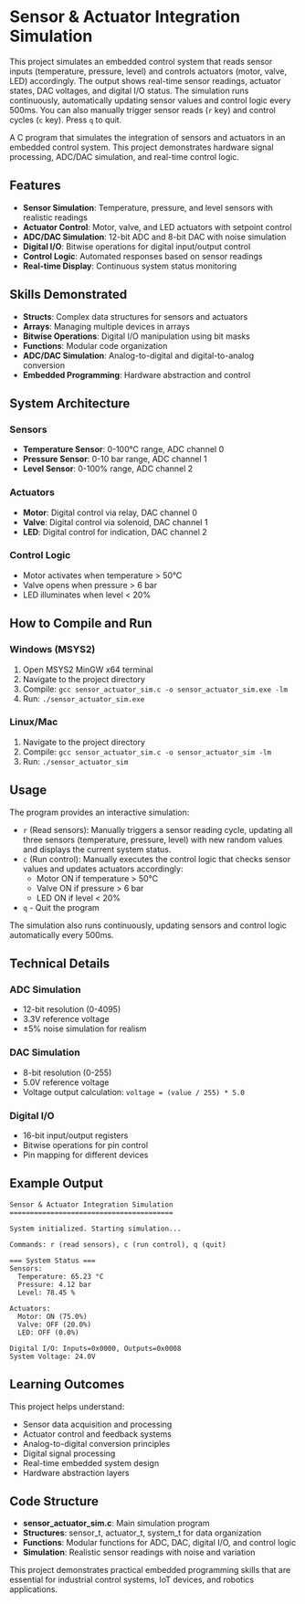 # Sensor & Actuator Integration Simulation

This project simulates an embedded control system that reads sensor inputs (temperature, pressure, level) and controls actuators (motor, valve, LED) accordingly. The output shows real-time sensor readings, actuator states, DAC voltages, and digital I/O status. The simulation runs continuously, automatically updating sensor values and control logic every 500ms. You can also manually trigger sensor reads (`r` key) and control cycles (`c` key). Press `q` to quit.

A C program that simulates the integration of sensors and actuators in an embedded control system. This project demonstrates hardware signal processing, ADC/DAC simulation, and real-time control logic.


## Features

- **Sensor Simulation**: Temperature, pressure, and level sensors with realistic readings
- **Actuator Control**: Motor, valve, and LED actuators with setpoint control
- **ADC/DAC Simulation**: 12-bit ADC and 8-bit DAC with noise simulation
- **Digital I/O**: Bitwise operations for digital input/output control
- **Control Logic**: Automated responses based on sensor readings
- **Real-time Display**: Continuous system status monitoring

## Skills Demonstrated

- **Structs**: Complex data structures for sensors and actuators
- **Arrays**: Managing multiple devices in arrays
- **Bitwise Operations**: Digital I/O manipulation using bit masks
- **Functions**: Modular code organization
- **ADC/DAC Simulation**: Analog-to-digital and digital-to-analog conversion
- **Embedded Programming**: Hardware abstraction and control

## System Architecture

### Sensors
- **Temperature Sensor**: 0-100°C range, ADC channel 0
- **Pressure Sensor**: 0-10 bar range, ADC channel 1
- **Level Sensor**: 0-100% range, ADC channel 2

### Actuators
- **Motor**: Digital control via relay, DAC channel 0
- **Valve**: Digital control via solenoid, DAC channel 1
- **LED**: Digital control for indication, DAC channel 2

### Control Logic
- Motor activates when temperature > 50°C
- Valve opens when pressure > 6 bar
- LED illuminates when level < 20%

## How to Compile and Run

### Windows (MSYS2)
1. Open MSYS2 MinGW x64 terminal
2. Navigate to the project directory
3. Compile: `gcc sensor_actuator_sim.c -o sensor_actuator_sim.exe -lm`
4. Run: `./sensor_actuator_sim.exe`

### Linux/Mac
1. Navigate to the project directory
2. Compile: `gcc sensor_actuator_sim.c -o sensor_actuator_sim -lm`
3. Run: `./sensor_actuator_sim`

## Usage

The program provides an interactive simulation:

- `r` (Read sensors): Manually triggers a sensor reading cycle, updating all three sensors (temperature, pressure, level) with new random values and displays the current system status.
- `c` (Run control): Manually executes the control logic that checks sensor values and updates actuators accordingly:
  - Motor ON if temperature > 50°C
  - Valve ON if pressure > 6 bar
  - LED ON if level < 20%
- `q` - Quit the program

The simulation also runs continuously, updating sensors and control logic automatically every 500ms.

## Technical Details

### ADC Simulation
- 12-bit resolution (0-4095)
- 3.3V reference voltage
- ±5% noise simulation for realism

### DAC Simulation
- 8-bit resolution (0-255)
- 5.0V reference voltage
- Voltage output calculation: `voltage = (value / 255) * 5.0`

### Digital I/O
- 16-bit input/output registers
- Bitwise operations for pin control
- Pin mapping for different devices

## Example Output

```
Sensor & Actuator Integration Simulation
========================================

System initialized. Starting simulation...

Commands: r (read sensors), c (run control), q (quit)

=== System Status ===
Sensors:
  Temperature: 65.23 °C
  Pressure: 4.12 bar
  Level: 78.45 %

Actuators:
  Motor: ON (75.0%)
  Valve: OFF (20.0%)
  LED: OFF (0.0%)

Digital I/O: Inputs=0x0000, Outputs=0x0008
System Voltage: 24.0V
```

## Learning Outcomes

This project helps understand:
- Sensor data acquisition and processing
- Actuator control and feedback systems
- Analog-to-digital conversion principles
- Digital signal processing
- Real-time embedded system design
- Hardware abstraction layers

## Code Structure

- **sensor_actuator_sim.c**: Main simulation program
- **Structures**: sensor_t, actuator_t, system_t for data organization
- **Functions**: Modular functions for ADC, DAC, digital I/O, and control logic
- **Simulation**: Realistic sensor readings with noise and variation

This project demonstrates practical embedded programming skills that are essential for industrial control systems, IoT devices, and robotics applications.

